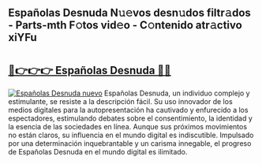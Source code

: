 ## Españolas Desnuda N𝚞𝚎vos desn𝚞dos filtr𝚊dos - Parts-mth F𝚘tos vid𝚎o - C𝚘ntenido atr𝚊ctivo xiYFu

# <h2><a href="http://mb60h7.tromn.icu/?c=Espa%c3%b1olas+Desnuda">🔗👉👉👉 Españolas Desnuda 🔗🔗</a></h2>

[![Españolas Desnuda nuevo](https://i.imgur.com/pEAQMta.gif)](http://mb60h7.tromn.icu/?c=Espa%c3%b1olas+Desnuda)
Españolas Desnuda, un individuo complejo y estimulante, se resiste a la descripción fácil. Su uso innovador de los medios digitales para la autopresentación ha cautivado y enfurecido a los espectadores, estimulando debates sobre el consentimiento, la identidad y la esencia de las sociedades en línea. Aunque sus próximos movimientos no están claros, su influencia en el mundo digital es indiscutible. Impulsado por una determinación inquebrantable y un carisma innegable, el progreso de Españolas Desnuda en el mundo digital es ilimitado.
